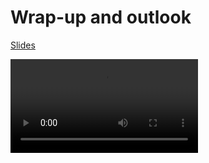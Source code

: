 # Wrap-up and outlook

[Slides](cdn://slides/14-Outlook.pdf)

![videoplayer](cdn://video/lecture025.mp4)
